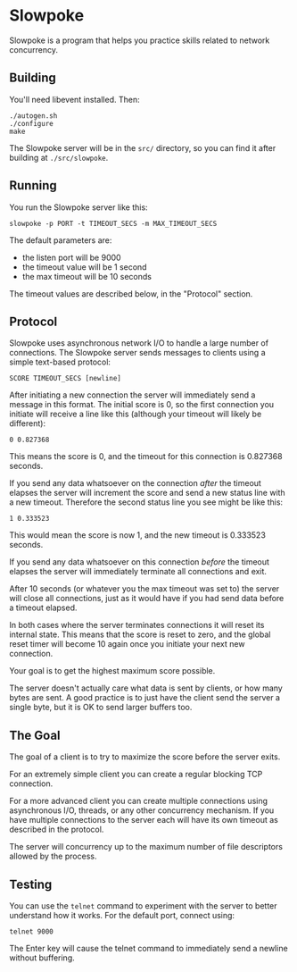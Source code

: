 # Slowpoke

Slowpoke is a program that helps you practice skills related to network
concurrency.

## Building

You'll need libevent installed. Then:

    ./autogen.sh
    ./configure
    make

The Slowpoke server will be in the `src/` directory, so you can find it after
building at `./src/slowpoke`.

## Running

You run the Slowpoke server like this:

    slowpoke -p PORT -t TIMEOUT_SECS -m MAX_TIMEOUT_SECS

The default parameters are:

 * the listen port will be 9000
 * the timeout value will be 1 second
 * the max timeout will be 10 seconds

The timeout values are described below, in the "Protocol" section.

## Protocol

Slowpoke uses asynchronous network I/O to handle a large number of connections.
The Slowpoke server sends messages to clients using a simple text-based
protocol:

    SCORE TIMEOUT_SECS [newline]

After initiating a new connection the server will immediately send a message in
this format. The initial score is 0, so the first connection you initiate will
receive a line like this (although your timeout will likely be different):

    0 0.827368

This means the score is 0, and the timeout for this connection is 0.827368
seconds.

If you send any data whatsoever on the connection *after* the timeout elapses
the server will increment the score and send a new status line with a new
timeout. Therefore the second status line you see might be like this:

    1 0.333523

This would mean the score is now 1, and the new timeout is 0.333523 seconds.

If you send any data whatsoever on this connection *before* the timeout elapses
the server will immediately terminate all connections and exit.

After 10 seconds (or whatever you the max timeout was set to) the server will
close all connections, just as it would have if you had send data before a
timeout elapsed.

In both cases where the server terminates connections it will reset its internal
state. This means that the score is reset to zero, and the global reset timer
will become 10 again once you initiate your next new connection.

Your goal is to get the highest maximum score possible.

The server doesn't actually care what data is sent by clients, or how many bytes
are sent. A good practice is to just have the client send the server a single
byte, but it is OK to send larger buffers too.

## The Goal

The goal of a client is to try to maximize the score before the server exits.

For an extremely simple client you can create a regular blocking TCP connection.

For a more advanced client you can create multiple connections using
asynchronous I/O, threads, or any other concurrency mechanism. If you have
multiple connections to the server each will have its own timeout as described
in the protocol.

The server will concurrency up to the maximum number of file descriptors allowed
by the process.

## Testing

You can use the `telnet` command to experiment with the server to better
understand how it works. For the default port, connect using:

    telnet 9000

The Enter key will cause the telnet command to immediately send a newline
without buffering.
